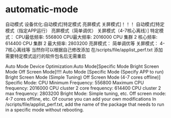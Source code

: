 # automatic-mode
自动模式
设备优化:自动模式[特定模式 亮屏模式 关屏模式]！！！
自动模式[特定模式（指定APP运行） 亮屏模式（简单调优） 关屏模式（4-7核心离线）]
特定模式：
CPU最低频率: 556800
CPU最大频率: 2016000
CPU 集群 2 核心频率: 614400
CPU 集群 2 最大频率: 2803200
亮屏模式：
简单调优等
关屏模式：
4-7核心离线等
当然你可以根据自己修改添加
在/scripts/file/applist_perf.txt 添加需要特定模式运行的软件包名后无需重启

Auto Mode
Device Optimization:Auto Mode[Specific Mode Bright Screen Mode Off Screen Mode]!!!!
Auto Mode [Specific Mode (Specify APP to run) Bright Screen Mode (Simple Tuning) Off Screen Mode (4-7 cores offline)]
Specific Mode:
CPU Minimum Frequency: 556800
Maximum CPU frequency: 2016000
CPU cluster 2 core frequency: 614400
CPU cluster 2 max frequency: 2803200
Bright Mode:
Simple tuning, etc.
Off screen mode:
4-7 cores offline, etc.
Of course you can add your own modifications
In /scripts/file/applist_perf.txt, add the name of the package that needs to run in a specific mode without rebooting.

